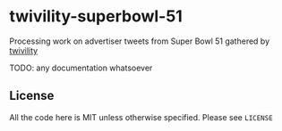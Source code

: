 # twivility-superbowl-51

Processing work on advertiser tweets from Super Bowl 51 gathered by
[twivility](https://github.com/CraigKelly/twivility)

TODO: any documentation whatsoever

## License

All the code here is MIT unless otherwise specified. Please see `LICENSE`
